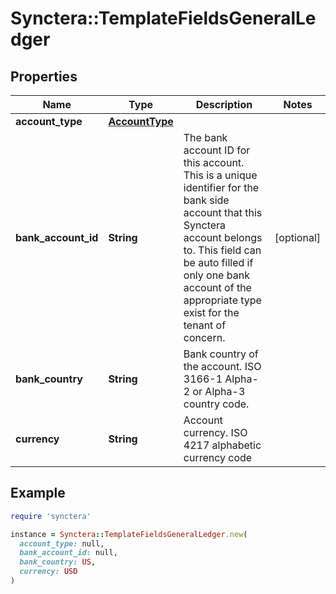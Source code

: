 # Synctera::TemplateFieldsGeneralLedger

## Properties

| Name | Type | Description | Notes |
| ---- | ---- | ----------- | ----- |
| **account_type** | [**AccountType**](AccountType.md) |  |  |
| **bank_account_id** | **String** | The bank account ID for this account. This is a unique identifier for the bank side account that this Synctera account belongs to. This field can be auto filled if only one bank account of the appropriate type exist for the tenant of concern.  | [optional] |
| **bank_country** | **String** | Bank country of the account. ISO 3166-1 Alpha-2 or Alpha-3 country code. |  |
| **currency** | **String** | Account currency. ISO 4217 alphabetic currency code |  |

## Example

```ruby
require 'synctera'

instance = Synctera::TemplateFieldsGeneralLedger.new(
  account_type: null,
  bank_account_id: null,
  bank_country: US,
  currency: USD
)
```


